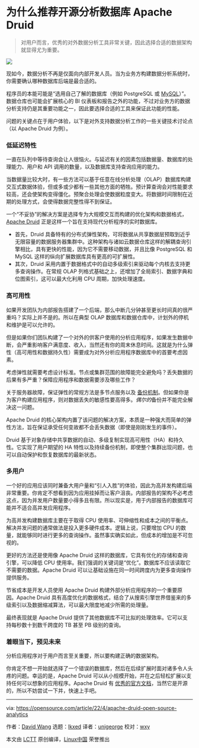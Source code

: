 [#]: subject: "Why use Apache Druid for your open source analytics database"
[#]: via: "https://opensource.com/article/22/4/apache-druid-open-source-analytics"
[#]: author: "David Wang https://opensource.com/users/davidwang"
[#]: collector: "lkxed"
[#]: translator: "unigeorge"
[#]: reviewer: "wxy"
[#]: publisher: "wxy"
[#]: url: "https://linux.cn/article-14608-1.html"

为什么推荐开源分析数据库 Apache Druid
======

> 对用户而言，优秀的对外数据分析工具非常关键，因此选择合适的数据架构就显得尤为重要。

![](https://img.linux.net.cn/data/attachment/album/202205/18/154417bvakcquzn2ahv4ua.jpg)

现如今，数据分析不再是仅面向内部开发人员。当为业务方构建数据分析系统时，你需要确认哪种数据库后端是最合适的。

程序员的本能可能是“选用自己了解的数据库（例如 PostgreSQL 或 [MySQL][2]）”。数据仓库也可能会扩展核心的 BI 仪表板和报告之外的功能，不过对业务方的数据分析支持仍是其重要功能之一，因此要选择合适的工具来保证此功能的性能。

问题的关键点在于用户体验，以下是对外支持数据分析工作的一些关键技术讨论点（以 Apache Druid 为例）。

### 低延迟特性

一直在队列中等待查询会让人很恼火。与延迟有关的因素包括数据量、数据库的处理能力、用户和 API 调用的数量，以及数据库支持查询应用的能力。

当数据量比较大时，有一些方法可以基于任意在线分析处理（OLAP）数据库构建交互式数据体验，但或多或少都有一些其他方面的牺牲。预计算查询会对性能要求较高，还会使架构变得僵化。预聚合处理会使数据粒度变大。将数据时间限制在近期的处理方式，会使得数据完整性得不到保证。

一个“不妥协”的解决方案是选择专为大规模交互而构建的优化架构和数据格式，[Apache Druid][3] 正是这样一个旨在支持现代分析程序的实时数据库。

* 首先，Druid 具备特有的分布式弹性架构，可将数据从共享数据层预取到近乎无限容量的数据服务器集群中。这种架构与诸如云数据仓库这样的解耦查询引擎相比，具有更快的性能，因为它不需要移动数据，并且比像 PostgreSQL 和 MySQL 这样的纵向扩展数据库具有更高的可扩展性。
* 其次，Druid 采用内置于数据格式中的自动多级索引来驱动每个内核去支持更多查询操作。在常规 OLAP 列格式基础之上，还增加了全局索引、数据字典和位图索引，这可以最大化利用 CPU 周期，加快处理速度。

### 高可用性

如果开发团队为内部报告搭建了一个后端，那么中断几分钟甚至更长时间真的很严重吗？实际上并不是的。所以在典型 OLAP 数据库和数据仓库中，计划外的停机和维护是可以允许的。

但是如果你们团队构建了一个对外的供客户使用的分析应用程序，如果发生数据中断，会严重影响客户满意度、收入，当然还有你的周末休息时间。这就是为什么弹性（高可用性和数据持久性）需要成为对外分析应用程序数据库中的首要考虑因素。

考虑弹性就需要考虑设计标准。节点或集群范围的故障能完全避免吗？丢失数据的后果有多严重？保障应用程序和数据需要涉及哪些工作？

关于服务器故障，保证弹性的常规方法是多节点服务以及 [备份机制][4]。但如果你是为客户构建应用程序，则对数据丢失的敏感性要高得多。*偶尔的*备份并不能完全解决这一问题。

Apache Druid 的核心架构内置了该问题的解决方案，本质是一种强大而简单的弹性方法，旨在保证承受任何变故都不会丢失数据（即使是刚刚发生的事件）。

Druid 基于对象存储中共享数据的自动、多级复制实现高可用性（HA）和持久性。它实现了用户期望的 HA 特性以及持续备份机制，即使整个集群出现问题，也可以自动保护和恢复数据库的最新状态。

### 多用户

一个好的应用应该同时兼备大用户量和“引人入胜”的体验，因此为高并发构建后端非常重要。你肯定不想看到因为应用挂掉而让客户沮丧。内部报告的架构不必考虑这点，因为并发用户数量要小得多且有限。所以现实是，用于内部报告的数据库可能并不适合高并发应用程序。

为高并发构建数据库主要在于取得 CPU 使用率、可伸缩性和成本之间的平衡点。解决并发问题的通常做法是投入更多硬件成本。逻辑上说，只要增加 CPU 的数量，就能够同时进行更多的查询操作。虽然事实确实如此，但成本的增加是不可忽视的。

更好的方法还是使用像 Apache Druid 这样的数据库，它具有优化的存储和查询引擎，可以降低 CPU 使用率。我们强调的关键词是“优化”。数据库不应该读取它不需要的数据。Apache Druid 可以让基础设施在同一时间跨度内为更多查询操作提供服务。

节省成本是开发人员使用 Apache Druid 构建外部分析应用程序的一个重要原因。Apache Druid 具有高度优化的数据格式，结合了从搜索引擎世界借鉴来的多级索引以及数据缩减算法，可以最大限度地减少所需的处理量。

最终表现就是 Apache Druid 提供了其他数据库不可比拟的处理效率。它可以支持每秒数十到数千跨度的 TB 甚至 PB 级别的查询。

### 着眼当下，预见未来

分析应用程序对于用户而言至关重要，所以要构建正确的数据架构。

你肯定不想一开始就选择了一个错误的数据库，然后在后续扩展时面对诸多令人头疼的问题。幸运的是，Apache Druid 可以从小规模开始，并在之后轻松扩展以支持任何可以想象的应用程序。Apache Druid 有 [优秀的官方文档][5]，当然它是开源的，所以不妨尝试一下并，快速上手吧。

--------------------------------------------------------------------------------

via: https://opensource.com/article/22/4/apache-druid-open-source-analytics

作者：[David Wang][a]
选题：[lkxed][b]
译者：[unigeorge](https://github.com/unigeorge)
校对：[wxy](https://github.com/wxy)

本文由 [LCTT](https://github.com/LCTT/TranslateProject) 原创编译，[Linux中国](https://linux.cn/) 荣誉推出

[a]: https://opensource.com/users/davidwang
[b]: https://github.com/lkxed
[1]: https://opensource.com/sites/default/files/lead-images/metrics_data_dashboard_system_computer_analytics.png
[2]: https://opensource.com/downloads/mariadb-mysql-cheat-sheet
[3]: https://druid.apache.org/
[4]: https://opensource.com/article/19/3/backup-solutions
[5]: https://druid.apache.org/docs/latest/design/
